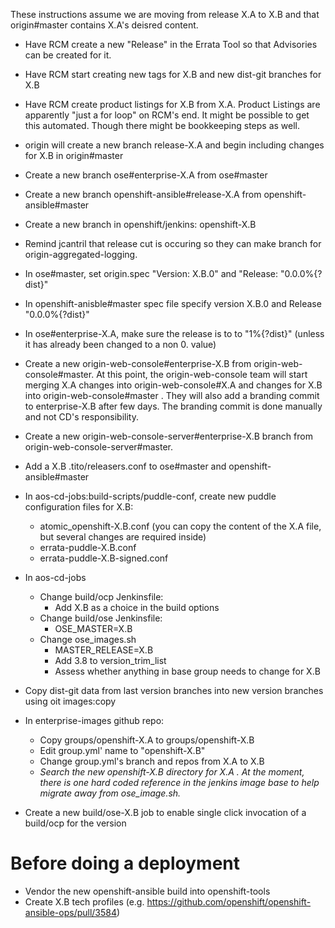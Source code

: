 These instructions assume we are moving from release X.A to X.B and that origin#master contains X.A's deisred content.

- Have RCM create a new "Release" in the Errata Tool so that Advisories can be created for it. 

- Have RCM start creating new tags for X.B and new dist-git branches for X.B

- Have RCM create product listings for X.B from X.A. Product Listings are apparently "just a for loop" on RCM's end. It might be possible to get this automated. Though there might be bookkeeping steps as well.

- origin will create a new branch release-X.A and begin including changes for X.B in origin#master

- Create a new branch ose#enterprise-X.A from ose#master

- Create a new branch openshift-ansible#release-X.A from openshift-ansible#master

- Create a new branch in openshift/jenkins: openshift-X.B

- Remind jcantril that release cut is occuring so they can make branch for origin-aggregated-logging. 

- In ose#master, set origin.spec "Version: X.B.0" and "Release: "0.0.0%{?dist}"

- In openshift-anisble#master spec file specify version X.B.0 and Release "0.0.0%{?dist}"

- In ose#enterprise-X.A, make sure the release is to to "1%{?dist}" (unless it has already been changed to a non 0. value)

- Create a new origin-web-console#enterprise-X.B from origin-web-console#master. At this point, the origin-web-console team will start merging X.A changes into origin-web-console#X.A  and changes for X.B into origin-web-console#master . They will also add a branding commit to enterprise-X.B after few days. The branding commit is done manually and not CD's responsibility.

- Create a new origin-web-console-server#enterprise-X.B branch from origin-web-console-server#master. 

- Add a X.B .tito/releasers.conf to ose#master and openshift-ansible#master

- In aos-cd-jobs:build-scripts/puddle-conf, create new puddle configuration files for X.B:
  - atomic_openshift-X.B.conf   (you can copy the content of the X.A file, but several changes are required inside)
  - errata-puddle-X.B.conf
  - errata-puddle-X.B-signed.conf
  
- In aos-cd-jobs
  - Change build/ocp Jenkinsfile:
    - Add X.B as a choice in the build options
  - Change build/ose Jenkinsfile:
    - OSE_MASTER=X.B
  - Change ose_images.sh
    - MASTER_RELEASE=X.B
    - Add 3.8 to version_trim_list
    - Assess whether anything in base group needs to change for X.B

- Copy dist-git data from last version branches into new version branches using oit images:copy

- In enterprise-images github repo:
  - Copy groups/openshift-X.A to groups/openshift-X.B
  - Edit group.yml' name to "openshift-X.B"
  - Change group.yml's branch and repos from X.A to X.B
  - *Search the new openshift-X.B directory for X.A . At the moment, there is one hard coded reference in the jenkins image base to help migrate away from ose_image.sh.*
  
- Create a new build/ose-X.B job to enable single click invocation of a build/ocp for the version

# Before doing a deployment
- Vendor the new openshift-ansible build into openshift-tools
- Create X.B tech profiles (e.g. https://github.com/openshift/openshift-ansible-ops/pull/3584)
